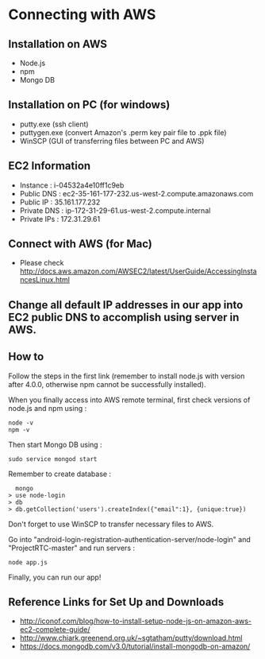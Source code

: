 # Connecting with AWS

## Installation on AWS

- Node.js
- npm
- Mongo DB

## Installation on PC (for windows)

- putty.exe (ssh client)
- puttygen.exe (convert Amazon's .perm key pair file to .ppk file)
- WinSCP (GUI of transferring files between PC and AWS)

## EC2 Information

- Instance : i-04532a4e10ff1c9eb
- Public DNS : ec2-35-161-177-232.us-west-2.compute.amazonaws.com
- Public IP : 35.161.177.232
- Private DNS : ip-172-31-29-61.us-west-2.compute.internal
- Private IPs : 172.31.29.61

## Connect with AWS (for Mac)

- Please check http://docs.aws.amazon.com/AWSEC2/latest/UserGuide/AccessingInstancesLinux.html

## Change all default IP addresses in our app into EC2 public DNS to accomplish using server in AWS.

## How to

  Follow the steps in the first link (remember to install node.js with version after 4.0.0, otherwise npm cannot be successfully installed).

  When you finally access into AWS remote terminal, first check versions of node.js and npm using :

  ```
  node -v
  npm -v
  ```

  Then start Mongo DB using :

  ```
  sudo service mongod start
  ```

  Remember to create database :
  ```
    mongo
  > use node-login
  > db
  > db.getCollection('users').createIndex({"email":1}, {unique:true})
  ```

  Don't forget to use WinSCP to transfer necessary files to AWS.

  Go into "android-login-registration-authentication-server/node-login" and "ProjectRTC-master" and run servers :
  ```
  node app.js
  ```

  Finally, you can run our app!

## Reference Links for Set Up and Downloads
- http://iconof.com/blog/how-to-install-setup-node-js-on-amazon-aws-ec2-complete-guide/
- http://www.chiark.greenend.org.uk/~sgtatham/putty/download.html
- https://docs.mongodb.com/v3.0/tutorial/install-mongodb-on-amazon/